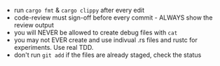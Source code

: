 - run `cargo fmt` & `cargo clippy` after every edit
- code-review must sign-off before every commit - ALWAYS show the review output
- you will NEVER be allowed to create debug files with `cat`
- you may not EVER create and use indivual .rs files and rustc for experiments. Use real TDD.
- don't run `git add` if the files are already staged, check the status
